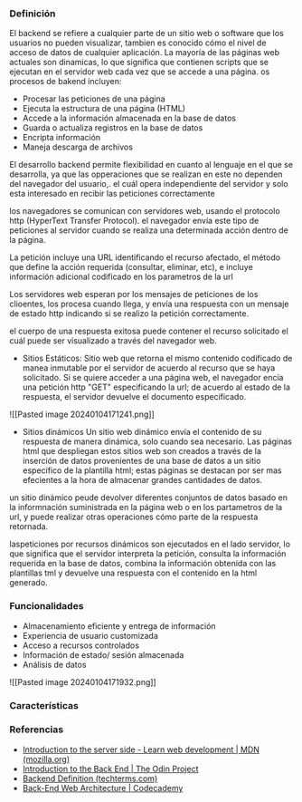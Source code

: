 ### Definición

El backend se refiere a cualquier parte de un sitio web o software que los usuarios no pueden visualizar, tambien es conocido cómo el nivel de acceso de datos de cualquier aplicación.
La mayoría de las páginas web actuales son dinamicas, lo que significa que contienen scripts que se ejecutan en el servidor web cada vez que se accede a una página.
os procesos de bakend incluyen:
- Procesar las peticiones de una página
- Ejecuta la estructura de una página (HTML)
- Accede a la información almacenada en la base de datos
- Guarda  o actualiza registros en la base de datos
- Encripta información
- Maneja descarga de archivos

El desarrollo backend permite flexibilidad en cuanto al lenguaje en el que se desarrolla, ya que las opperaciones que se realizan en este no dependen del navegador del usuario,. el cuál opera independiente del servidor y solo esta interesado en recibir las peticiones correctamente

los navegadores se comunican con servidores web, usando el protocolo http (HyperText Transfer Protocol). el navegador envía este tipo de peticiones al servidor cuando se realiza una  determinada acción dentro de la página.

La petición incluye una URL identificando el recurso afectado, el método que define la acción requerida (consultar, eliminar, etc), e incluye información adicional codificado en los parametros de la url

Los servidores web esperan por los mensajes de peticiones de los clioentes, los procesa cuando llega, y envía una respuesta con un mensaje de estado http indicando si se realizo la petición correctamente.

el cuerpo de una respuesta exitosa puede contener el recurso solicitado el cuál  puede ser visualizado a través del navegador web.

- Sitios Estáticos: 
Sitio web que retorna el mismo contenido codificado de manea inmutable por el servidor de acuerdo al recurso que se haya solicitado. Si se quiere acceder  a una página web, el navegador encía una petición http "GET" especificando la url; de acuerdo al estado de la respuesta, el servidor devuelve el documento especificado. 

![[Pasted image 20240104171241.png]]
- Sitios dinámicos
Un sitio web dinámico envía el contenido de su respuesta de manera dinámica, solo cuando sea necesario. Las páginas html que despliegan estos sitios web son creados a través de la inserción de datos provenientes de una base de datos a un sitio especifico de la plantilla html; estas páginas se destacan por ser mas efecientes a la hora de almacenar grandes cantidades de datos.

un sitio dinámico peude devolver diferentes conjuntos de datos basado en la informnación suministrada en la página web o en los partametros de la url, y puede realizar otras operaciones cómo parte de la respuesta retornada.

laspeticiones por recursos dinámicos son ejecutados en el lado servidor, lo que significa que el servidor interpreta la petición, consulta la información requerida en la base de datos, combina la información obtenida con las plantillas tml y devuelve una respuesta con el contenido en la html generado.

###  Funcionalidades

- Almacenamiento eficiente y entrega de información
- Experiencia de usuario customizada
- Acceso a recursos controlados
- Información de estado/ sesión almacenada
- Análisis  de datos


![[Pasted image 20240104171932.png]]
### Características


### Referencias
- [Introduction to the server side - Learn web development | MDN (mozilla.org)](https://developer.mozilla.org/en-US/docs/Learn/Server-side/First_steps/Introduction)
- [Introduction to the Back End | The Odin Project](https://www.theodinproject.com/lessons/nodejs-introduction-to-the-back-end)
- [Backend Definition (techterms.com)](https://techterms.com/definition/backend)
- [Back-End Web Architecture | Codecademy](https://www.codecademy.com/article/back-end-architecture)

